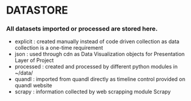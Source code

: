 # DATASTORE
### All datasets imported or processed are stored here. 

- explicit : created manually instead of code driven collection as data collection is a one-time requirement
- json : used through cdn as Data Visualization objects for Presentation Layer of Project
- processed : created and processed by different python modules in ~/data/
- quandl : imported from quandl directly as timeline control provided on quandl website
- scrapy : information collected by web scrapping module Scrapy 
